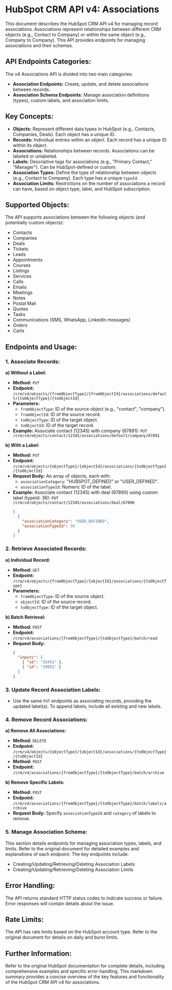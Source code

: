# HubSpot CRM API v4: Associations

This document describes the HubSpot CRM API v4 for managing record associations.  Associations represent relationships between different CRM objects (e.g., Contact to Company) or within the same object (e.g., Company to Company).  This API provides endpoints for managing associations and their schemas.

## API Endpoints Categories:

The v4 Associations API is divided into two main categories:

* **Association Endpoints:** Create, update, and delete associations between records.
* **Association Schema Endpoints:** Manage association definitions (types), custom labels, and association limits.

##  Key Concepts:

* **Objects:**  Represent different data types in HubSpot (e.g., Contacts, Companies, Deals). Each object has a unique ID.
* **Records:** Individual entries within an object.  Each record has a unique ID within its object.
* **Associations:** Relationships between records.  Associations can be labeled or unlabeled.
* **Labels:**  Descriptive tags for associations (e.g., "Primary Contact," "Manager").  Can be HubSpot-defined or custom.
* **Association Types:** Define the type of relationship between objects (e.g., Contact to Company).  Each type has a unique `typeId`.
* **Association Limits:**  Restrictions on the number of associations a record can have, based on object type, label, and HubSpot subscription.

## Supported Objects:

The API supports associations between the following objects (and potentially custom objects):

* Contacts
* Companies
* Deals
* Tickets
* Leads
* Appointments
* Courses
* Listings
* Services
* Calls
* Emails
* Meetings
* Notes
* Postal Mail
* Quotes
* Tasks
* Communications (SMS, WhatsApp, LinkedIn messages)
* Orders
* Carts


##  Endpoints and Usage:

### 1. Associate Records:

**a) Without a Label:**

* **Method:** `PUT`
* **Endpoint:** `/crm/v4/objects/{fromObjectType}/{fromObjectId}/associations/default/{toObjectType}/{toObjectId}`
* **Parameters:**
    * `fromObjectType`: ID of the source object (e.g., "contact", "company").
    * `fromObjectId`: ID of the source record.
    * `toObjectType`: ID of the target object.
    * `toObjectId`: ID of the target record.
* **Example:** Associate contact (12345) with company (67891):
  `PUT /crm/v4/objects/contact/12345/associations/default/company/67891`

**b) With a Label:**

* **Method:** `PUT`
* **Endpoint:** `/crm/v4/objects/{objectType}/{objectId}/associations/{toObjectType}/{toObjectId}`
* **Request Body:**  An array of objects, each with:
    * `associationCategory`: "HUBSPOT_DEFINED" or "USER_DEFINED".
    * `associationTypeId`:  Numeric ID of the label.
* **Example:** Associate contact (12345) with deal (67890) using custom label (typeId: 36):
  `PUT /crm/v4/objects/contact/12345/associations/deal/67890`
  ```json
  [
    {
      "associationCategory": "USER_DEFINED",
      "associationTypeId": 36
    }
  ]
  ```

### 2. Retrieve Associated Records:

**a) Individual Record:**

* **Method:** `GET`
* **Endpoint:** `/crm/v4/objects/{fromObjectType}/{objectId}/associations/{toObjectType}`
* **Parameters:**
    * `fromObjectType`: ID of the source object.
    * `objectId`: ID of the source record.
    * `toObjectType`: ID of the target object.

**b) Batch Retrieval:**

* **Method:** `POST`
* **Endpoint:** `/crm/v4/associations/{fromObjectType}/{toObjectType}/batch/read`
* **Request Body:**
    ```json
    {
      "inputs": [
        { "id": "33451" },
        { "id": "29851" }
      ]
    }
    ```

### 3. Update Record Association Labels:

* Use the same `PUT` endpoints as associating records, providing the updated label(s).  To append labels, include all existing and new labels.


### 4. Remove Record Associations:

**a) Remove All Associations:**

* **Method:** `DELETE`
* **Endpoint:** `/crm/v4/objects/{objectType}/{objectId}/associations/{toObjectType}/{toObjectId}`
* **Method:** `POST`
* **Endpoint:** `/crm/v4/associations/{fromObjectType}/{toObjectType}/batch/archive`

**b) Remove Specific Labels:**

* **Method:** `POST`
* **Endpoint:** `/crm/v4/associations/{fromObjectType}/{toObjectType}/batch/labels/archive`
* **Request Body:**  Specify `associationTypeId` and `category` of labels to remove.


### 5. Manage Association Schema:

This section details endpoints for managing association types, labels, and limits.  Refer to the original document for detailed examples and explanations of each endpoint.  The key endpoints include:

* Creating/Updating/Retrieving/Deleting Association Labels
* Creating/Updating/Retrieving/Deleting Association Limits


##  Error Handling:

The API returns standard HTTP status codes to indicate success or failure.  Error responses will contain details about the issue.

## Rate Limits:

The API has rate limits based on the HubSpot account type. Refer to the original document for details on daily and burst limits.

##  Further Information:

Refer to the original HubSpot documentation for complete details, including comprehensive examples and specific error handling.  This markdown summary provides a concise overview of the key features and functionality of the HubSpot CRM API v4 for associations.
